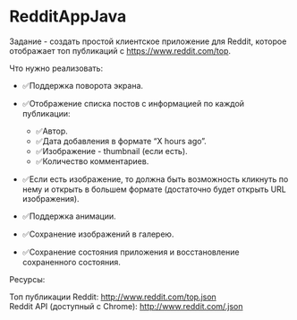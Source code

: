 # RedditAppJava

Задание - создать простой клиентское приложение для Reddit, которое отображает топ публикаций с https://www.reddit.com/top.

Что нужно реализовать:  

- ✅Поддержка поворота экрана.  
- ✅Отображение списка постов с информацией по каждой публикации:  
    - ✅Автор.  
    - ✅Дата добавления в формате “X hours ago”.  
    - ✅Изображение - thumbnail (если есть).  
    - ✅Количество комментариев.
  
- ✅Если есть изображение, то должна быть возможность кликнуть по нему и открыть в большем формате (достаточно будет открыть URL изображения).  
- ✅Поддержка анимации.  
- ✅Сохранение изображений в галерею.  
- ✅Сохранение состояния приложения и восстановление сохраненного состояния.
  
Ресурсы:

Топ публикации Reddit: http://www.reddit.com/top.json  
Reddit API (доступный с Chrome): http://www.reddit.com/.json
